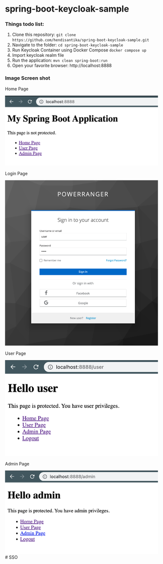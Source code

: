 # spring-boot-keycloak-sample

### Things todo list:

1. Clone this repository: `git clone https://github.com/hendisantika/spring-boot-keycloak-sample.git`
2. Navigate to the folder: `cd spring-boot-keycloak-sample`
3. Run Keycloak Container using Docker Compose `docker compose up`
4. Import keycloak realm file
5. Run the application: `mvn clean spring-boot:run`
6. Open your favorite browser: http://localhost:8888

### Image Screen shot

Home Page

![Home Page](img/home.png "Home Page")

Login Page

![Login Page](img/login.png "Login Page")

User Page

![User Page](img/user.png "User Page")

Admin Page

![Admin Page](img/admin.png "Admin Page")# SSO

